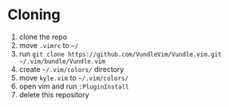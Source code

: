 # Cloning

1. clone the repo
1. move `.vimrc` to `~/`
1. run `git clone https://github.com/VundleVim/Vundle.vim.git ~/.vim/bundle/Vundle.vim`
1. create `~/.vim/colors/` directory
1. move `kyle.vim` to `~/.vim/colors/`
1. open vim and run `:PluginInstall`
1. delete this repository
